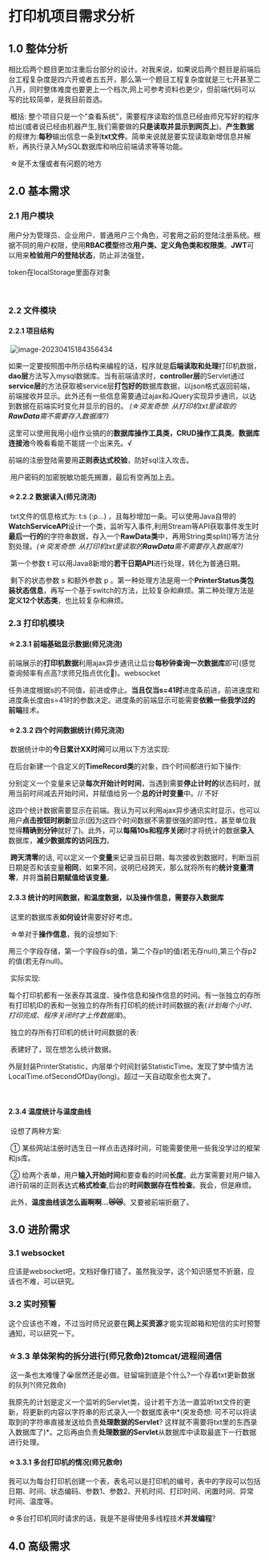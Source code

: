 # 打印机项目需求分析

## 1.0	整体分析

​	相比后两个题目更加注重后台部分的设计。对我来说，如果说后两个题目是前端后台工程复杂度是四六开或者五五开，那么第一个题目工程复杂度就是三七开甚至二八开，同时整体难度也要更上一个档次,网上可参考资料也更少，但前端代码可以写的比较简单，是我目前首选。

​	概括: 整个项目只是一个"查看系统"，需要程序读取的信息已经由师兄写好的程序给出(或者说已经由机器产生,我们需要做的**只是读取并显示到网页上**)。**产生数据**的规律为:**每秒**输出信息一条到**txt文件**。简单来说就是要实现读取新增信息并解析，再执行录入MySQL数据库和响应前端请求等等功能。

​	☆是不太懂或者有问题的地方

## 2.0	基本需求

### 2.1	用户模块

​	用户分为管理员、企业用户、普通用户三个角色，可套用之前的登陆注册系统。根据不同的用户权限，使用**RBAC模型**修改**用户类、定义角色类和权限类**。**JWT**可以用来**检验用户的登陆状态**，防止非法强登。

token在localStorage里面存对象

​	

### 2.2	文件模块

#### 2.2.1	项目结构

​                                      	![image-20230415184356434](https://mytyporapicute.oss-cn-guangzhou.aliyuncs.com/typoraPics/image-20230415184356434.png)

​	如果一定要按照图中所示结构来编程的话，程序就是**后端读取和处理**打印机数据，**dao层**方法写入mysql数据库。当有前端请求时，**controller层**的Servlet通过**service层**的方法获取被service层**打包好的**数据库数据，以json格式返回前端，前端接收并显示。此外还有一些信息需要通过ajax和JQuery实现异步通讯，以达到数据在前端实时变化并显示的目的。 *(☆突发奇想: 从打印机txt里读取的**RawData**需不需要存入数据库?)*

​	这里可以使用我用小组作业搞的的**数据库操作工具类，CRUD操作工具类**。**数据库连接池**今晚看看能不能搓一个出来先。√

​	前端的注册登陆需要用**正则表达式校验**，防好sql注入攻击。

​	用户密码的加密脱敏功能先搁置，最后有空再加上去。

#### ☆2.2.2	数据读入(师兄浇浇)

​	txt文件的信息格式为:	t:s (:p…)	，且每秒增加一条。可以使用Java自带的**WatchServiceAPI**设计一个类，监听写入事件,利用Stream等API获取事件发生时**最后一行的**的字符串数据，存入一个**RawData类**中，再用String类split()等方法分割处理。*(☆突发奇想: 从打印机txt里读取的**RawData**需不需要存入数据库?)*

​	第一个参数 t 可以用Java8新增的**若干日期API**进行处理，转化为普通日期。

​	剩下的状态参数 s 和额外参数 p 。第一种处理方法是用一个**PrinterStatus类包装状态信息**，再写一个基于switch的方法，比较复杂和麻烦。第二种处理方法是**定义12个状态类**，也比较复杂和麻烦。



### 2.3	打印机模块

#### ☆2.3.1	前端基础显示数据(师兄浇浇)

​	 前端展示的**打印机数据**利用ajax异步通讯让后台**每秒钟查询一次数据库**即可(感觉查询频率有点高?求师兄指点优化:pray:)。websocket

​	任务进度根据s的不同值，前进或停止。**当且仅当s=41时**进度条前进，前进速度和进度条长度由s=41时的参数决定。进度条的前端显示可能需要**依赖一些我学过的前端**技术。

#### ☆2.3.2	四个时间数据统计(师兄浇浇)

​	数据统计中的**今日累计XX时间**可以用以下方法实现:

​		在后台新建一个自定义的**TimeRecord类**的对象，四个时间都进行如下操作:

​			分别定义一个变量来记录**每次开始计时时间**，当遇到需要**停止计时的**状态码时，就用当前时间减去开始时间，并赋值给另一个**总的计时变量**中。// 不好

​	这四个统计数据需要显示在前端。我认为可以利用ajax异步通讯实时显示，也可以用户**点击按钮时刷新**显示(因为这四个时间数据不需要很强的即时性，甚至单位我觉得**精确到分钟**就好了)。此外，可以**每隔10s和程序关闭**时才将统计的数据**录入**数据库，**减少数据库的访问压力**。

​	**跨天清零**的话, 可以定义一个**变量**来记录当前日期，每次接收到数据时，判断当前日期是否和该变量**相同**，如果不同，说明已经跨天，那么就将所有的**统计变量清零**，并将**当前日期赋值给该变量**。

#### 2.3.3	统计的时间数据，和温度数据，以及操作信息，需要存入数据库

​	这里的数据库表**如何设计**需要好好考虑。

​	☆单对于**操作信息**，我的设想如下:

​	用三个字段存储，第一个字段存s的值，第二个存p1的值(若无存null),第三个存p2的值(若无存null)。

​	实际实现:

​		每个打印机都有一张表存其温度、操作信息和操作信息的时间。有一张独立的存所有打印机ID的表和一张独立的存所有打印机的统计时间数据的表(*计划每个小时、打印完成、程序关闭时才上传数据库*)。

​	独立的存所有打印机的统计时间数据的表:

​	表建好了，现在想怎么统计数据。

​	外层封装PrinterStatistic，内层单个时间封装StatisticTime。发现了梦中情方法LocalTime.ofSecondOfDay(long)。超过一天自动取余也太爽了。

​	

#### 2.3.4	温度统计与温度曲线

​	设想了两种方案:

​		① 某些网站注册时选生日一样点击选择时间，可能需要使用一些我没学过的框架和js库。

​		② 给两个表单，用户**输入开始时间**和要查看的时间**长度**。此方案需要对用户输入进行前端的正则表达式**格式检查**,后台的**时间数据存在性检查**。我会，但是麻烦。

​	此外，**温度曲线该怎么画啊啊...:crying_cat_face::crying_cat_face:**。又要被前端折磨了。



## 3.0	进阶需求

### 3.1	websocket

​	应该是websocket吧，文档好像打错了。虽然我没学，这个知识感觉不折磨，应该也不难，可以研究。

### 3.2	实时预警

​	这个应该也不难，不过当时师兄说要在**网上买资源**才能实现邮箱和短信的实时预警通知，可以研究一下。

### ☆3.3	单体架构的拆分进行(师兄救命)2tomcat/进程间通信

​	这一条也太难懂了:sob:居然还是必做。驻留端到底是个什么?一个存着txt更新数据的队列?(师兄救命)

​	我原先的计划是定义一个监听的Servlet类，设计若干方法一直监听txt文件的更新，将更新的内容以字符串的形式录入一个数据库表中*(突发奇想: 可不可以将读取到的字符串直接发送给负责**处理数据的Servlet**? 这样就不需要将txt里的东西录入数据库了)*。之后再由负责**处理数据的Servlet**从数据库中读取最底下一行数据进行处理。

#### ☆3.3.1	**多台打印机的情况**(师兄救命)

​	我可以为每台打印机创建一个表，表名可以是打印机的编号，表中的字段可以包括日期、时间、状态编码、参数1、参数2、开机时间、打印时间、闲置时间、异常时间、温度等。

​	☆多台打印机同时请求的话，我是不是得使用多线程技术**并发编程**?



## 4.0	高级需求